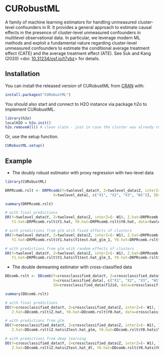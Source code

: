 
<!-- README.md is generated from README.Rmd. Please edit that file -->

# CURobustML

A family of machine learning estimators for handling unmeasured
cluster-level confounders in R. It provides a general approach to
estimate causal effects in the presence of cluster-level unmeasured
confounders in multilevel observational data. In particular, we leverage
modern ML methods and exploit a fundamental nature regarding
cluster-level unmeasured confounders to estimate the conditional average
treatment effect (CATE) and the average treatment effect (ATE). See Suk
and Kang (2020) \<doi:
[10.31234/osf.io/t7vbz](https://doi.org/10.31234/osf.io/t7vbz)\> for
details.

## Installation

You can install the released version of CURobustML from
[CRAN](https://CRAN.R-project.org) with:

``` r
install.packages("CURobustML")
```

You should also start and connect to H2O instance via package h2o to
implement CURobustML.

``` r
library(h2o)
localH2O = h2o.init()
h2o.removeAll() # clean slate - just in case the cluster was already running
```

Or, use the setup function.

``` r
CURobustML.setup()
```

## Example

  - The doubly robust estimator with proxy regression with two-level
    data

<!-- end list -->

``` r
library(CURobustML)

DRPRcomb.rslt <- DRPRcomb(Y=twolevel_data$Y, Z=twolevel_data$Z, interZ=(~ W1),
                      X=twolevel_data[, c("X1", "X2", "X3", "W1")], ID=twolevel_data$id, data=twolevel_data)

summary(DRPRcomb.rslt)

# with final predictions
DR(Y=twolevel_data$Y, Z=twolevel_data$Z, interZ=(~ W1), Z.hat=DRPRcomb.rslt$Z.hat,
   Y1.hat=DRPRcomb.rslt$Y1.hat, Y0.hat=DRPRcomb.rslt$Y0.hat, data=twolevel_data)

# with predictions from glm wtih fixed effects of clusters
DR(Y=twolevel_data$Y, Z=twolevel_data$Z, interZ=(~ W1), Z.hat=DRPRcomb.rslt$Z.hats$Ztest.hat_glm_1,
   Y1.hat=DRPRcomb.rslt$Y1.hats$Y1test.hat_glm_1, Y0.hat=DRPRcomb.rslt$Y0.hats$Y0test.hat_glm_1, data=twolevel_data)

# with predictions from glm wtih random effects of clusters
DR(Y=twolevel_data$Y, Z=twolevel_data$Z, interZ=(~ W1), Z.hat=DRPRcomb.rslt$Z.hats$Ztest.hat_glm_3,
   Y1.hat=DRPRcomb.rslt$Y1.hats$Y1test.hat_glm_3, Y0.hat=DRPRcomb.rslt$Y0.hats$Y0test.hat_glm_3, data=twolevel_data)
```

  - The double demeaning estimator with cross-classified data

<!-- end list -->

``` r
DDcomb.rslt <- DDcomb(Y=crossclassified_data$Y, Z=crossclassified_data$Z, interZ=(~ W1),
                      X=crossclassified_data[, c("X1", "X2", "X3", "W1", "Q1")],
                      ID=crossclassified_data$f12id, data=crossclassified_data)

summary(DDcomb.rslt)

# with final predictions
DD(Y=crossclassified_data$Y, Z=crossclassified_data$Z, interZ=(~ W1), ID=crossclassified_data$f12id,
   Z.hat=DDcomb.rslt$Z.hat, Y0.hat=DDcomb.rslt$Y0.hat, data=crossclassified_data)

# with predictions from glm
DD(Y=crossclassified_data$Y, Z=crossclassified_data$Z, interZ=(~ W1), ID=crossclassified_data$f12id,
   Z.hat=DDcomb.rslt$Z.hats$Ztest.hat_glm, Y0.hat=DDcomb.rslt$Y0.hats$Y0test.hat_glm, data=crossclassified_data)

# with predictions from deep learning
DD(Y=crossclassified_data$Y, Z=crossclassified_data$Z, interZ=(~ W1), ID=crossclassified_data$f12id,
   Z.hat=DDcomb.rslt$Z.hats$Ztest.hat_dl, Y0.hat=DDcomb.rslt$Y0.hats$Y0test.hat_dl, data=crossclassified_data)
```

